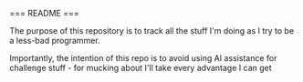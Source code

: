 === README ===

The purpose of this repository is to track all the stuff I'm doing as I try to be a less-bad programmer.

Importantly, the intention of this repo is to avoid using AI assistance for challenge stuff - for mucking about I'll take every advantage I can get